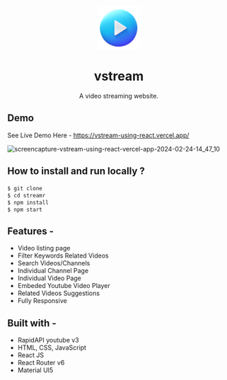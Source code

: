 <div align="center">
  <img src="public/favicon.ico" height="100" width="100" alt="logo"/>
  
# vstream
  A video streaming website.
</div>

## **Demo**
See Live Demo Here - https://vstream-using-react.vercel.app/


![screencapture-vstream-using-react-vercel-app-2024-02-24-14_47_10](https://github.com/VRashi16/vstream-using-react/assets/42666448/79be40ed-a1a4-4723-b264-d0337988a1e1)


## **How to install and run locally ?**

```
$ git clone
$ cd streamr
$ npm install
$ npm start
```

## **Features -**

- Video listing page
- Filter Keywords Related Videos
- Search Videos/Channels
- Individual Channel Page
- Individual Video Page
- Embeded Youtube Video Player
- Related Videos Suggestions
- Fully Responsive

## **Built with -**

- RapidAPI youtube v3
- HTML, CSS, JavaScript
- React JS
- React Router v6
- Material UI5
